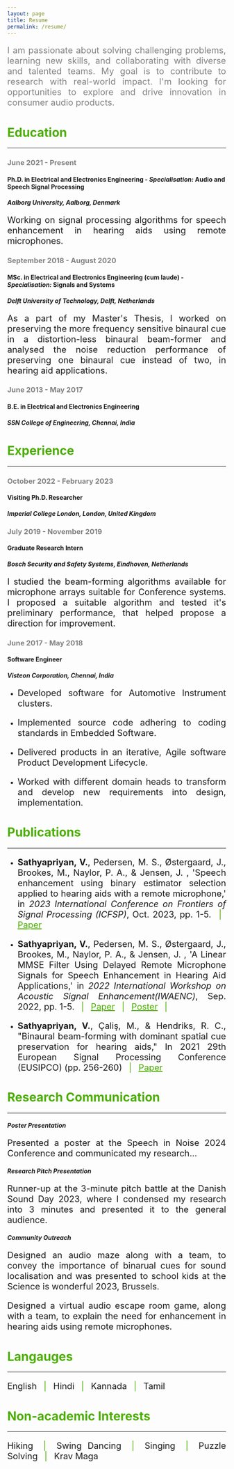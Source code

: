 ```yaml
---
layout: page
title: Resume
permalink: /resume/
---
```


<p style = "color:#828282; text-align:justify; font-size: 20px;"> I am passionate about solving challenging problems, learning new skills, and collaborating with diverse and talented teams. My goal is to contribute to research with real-world impact. I'm looking for opportunities to explore and drive innovation in consumer audio products.</p>

<h1 style="color:#4CAE04"> Education </h1>
<hr>

 <h3 style="color:#828282"> June 2021 - Present </h3>
 <h4><b> Ph.D. in Electrical and Electronics Engineering</b> - <i>Specialisation:</i> Audio and Speech Signal Processing</h4>
 <h4> <i> Aalborg University, Aalborg, Denmark</i></h4>
<p style = "text-align:justify;width:100%;font-size: 20px;">Working on signal processing algorithms for speech enhancement in hearing aids using remote microphones.</p>

 <h3 style="color:#828282"> September 2018 - August 2020 </h3>
 <h4><b> MSc. in Electrical and Electronics Engineering (cum laude)</b> - <i>Specialisation:</i> Signals and Systems</h4>
 <h4> <i> Delft University of Technology, Delft, Netherlands</i></h4>
<p style = "text-align:justify;width:100%;font-size: 20px;">As a part of my Master's Thesis, I worked on preserving the more frequency sensitive binaural cue in a distortion-less binaural beam-former and analysed the noise reduction performance of preserving one binaural cue instead of two, in hearing aid applications.</p>

 <h3 style="color:#828282"> June 2013 - May 2017 </h3>
 <h4><b> B.E. in Electrical and Electronics Engineering</b> </h4>
 <h4> <i> SSN College of Engineering, Chennai, India</i></h4>

 <h1 style="color:#4CAE04"> Experience </h1>
<hr>

 <h3 style="color:#828282"> October 2022 - February 2023 </h3>
 <h4><b> Visiting Ph.D. Researcher</b></h4>
 <h4> <i>Imperial College London, London, United Kingdom</i></h4>

  <h3 style="color:#828282"> July 2019 - November 2019 </h3>
 <h4><b> Graduate Research Intern</b></h4>
 <h4> <i> Bosch Security and Safety Systems, Eindhoven, Netherlands</i></h4>
 <p style = "text-align:justify;width:100%;font-size: 20px;">I studied the beam-forming algorithms available for microphone arrays suitable for Conference systems. I proposed a suitable algorithm and tested it's preliminary performance, that helped propose a direction for improvement.</p>

  <h3 style="color:#828282">June 2017 - May 2018 </h3>
 <h4><b> Software Engineer</b></h4>
 <h4> <i> Visteon Corporation, Chennai, India</i></h4>
 <ul>
  <li><p style = "text-align:justify;font-size: 20px;">Developed software for Automotive Instrument clusters.</p></li>
  <li><p style = "text-align:justify;font-size: 20px;">Implemented source code adhering to coding standards in Embedded Software.</p></li>
  <li><p style = "text-align:justify;font-size: 20px;">Delivered products in an iterative, Agile software Product Development Lifecycle.</p></li>
  <li><p style = "text-align:justify;font-size: 20px;"> Worked with different domain heads to transform and develop new requirements into design, implementation.</p></li>
 </ul>
 
 <h1 style="color:#4CAE04"> Publications </h1>
<hr>
<ul>
<li> <p style = "text-align:justify;font-size: 20px;"><b>Sathyapriyan, V.</b>, Pedersen, M. S., Østergaard, J., Brookes, M., Naylor, P. A., & Jensen, J. , 'Speech enhancement using binary estimator selection applied to hearing aids with a remote microphone,' in <i>2023 International Conference on Frontiers of Signal Processing (ICFSP)</i>, Oct. 2023, pp. 1-5. <span style="color:#4CAE04"> &ensp;|&ensp; </span> <a style="color:#4CAE04" href="https://ieeexplore.ieee.org/abstract/document/10372902"> Paper</a></p></li>
  
<li> <p style = "text-align:justify;font-size: 20px;"><b>Sathyapriyan, V.</b>, Pedersen, M. S., Østergaard, J., Brookes, M., Naylor, P. A., & Jensen, J. , 'A Linear MMSE Filter Using Delayed Remote Microphone Signals for Speech Enhancement in Hearing Aid Applications,' in <i>2022 International Workshop on Acoustic Signal Enhancement(IWAENC)</i>, Sep. 2022, pp. 1-5. <span style="color:#4CAE04"> &ensp;|&ensp; </span> <a style="color:#4CAE04" href="https://ieeexplore.ieee.org/document/9914711"> Paper</a> <span style="color:#4CAE04"> &ensp;|&ensp; </span> <a style="color:#4CAE04" href="assets/IWAENC_assets/IWAENC_Poster.pdf" type='application/pdf'> Poster</a><span style="color:#4CAE04"> &ensp;|&ensp; </span> </p></li>

<li><p style = "text-align:justify;font-size: 20px;"><b>Sathyapriyan, V.</b>, Çaliş, M., & Hendriks, R. C., "Binaural beam-forming with dominant spatial cue preservation for hearing aids," In 2021 29th European Signal Processing Conference (EUSIPCO) (pp. 256-260) <span style="color:#4CAE04"> &ensp;|&ensp; </span> <a style="color:#4CAE04" href="https://ieeexplore.ieee.org/abstract/document/9616210"> Paper</a></p></li>

 </ul>
 
 <h1 style="color:#4CAE04"> Research Communication </h1>
<hr>
<h4><b> <i>Poster Presentation</i></b></h4>
<p style = "text-align:justify;width:100%;font-size: 20px;">Presented a poster at the Speech in Noise 2024 Conference and communicated my research...</p>
<h4><b> <i>Research Pitch Presentation</i></b></h4>
<p style = "text-align:justify;width:100%;font-size: 20px;">Runner-up at the 3-minute pitch battle at the Danish Sound Day 2023, where I condensed my research into 3 minutes and presented it to the general audience.</p>
<h4><b><i>Community Outreach</i></b></h4>
<p style = "text-align:justify;width:100%;font-size: 20px;">Designed an audio maze along with a team, to convey the importance of binarual cues for sound localisation and was presented to school kids at the Science is wonderful 2023, Brussels.</p>
<p style = "text-align:justify;width:100%;font-size: 20px;">Designed a virtual audio escape room game, along with a team, to explain the need for enhancement in hearing aids using remote microphones.</p>




 <h1 style="color:#4CAE04"> Langauges </h1>
<hr>
<p style = "width:100%;text-align:justify; font-size: 20px">English<span style="color:#4CAE04"> &ensp;|&ensp; </span> Hindi <span style="color:#4CAE04"> &ensp;|&ensp; </span> Kannada <span style="color:#4CAE04"> &ensp;|&ensp; </span>Tamil </p>

 <h1 style="color:#4CAE04"> Non-academic Interests </h1>
<hr>
<p style = "width:100%;text-align:justify; font-size: 20px">Hiking<span style="color:#4CAE04"> &ensp;|&ensp; </span> Swing Dancing <span style="color:#4CAE04"> &ensp;|&ensp; </span> Singing <span style="color:#4CAE04"> &ensp;|&ensp; </span>Puzzle Solving <span style="color:#4CAE04"> &ensp;|&ensp; </span>Krav Maga </p>

